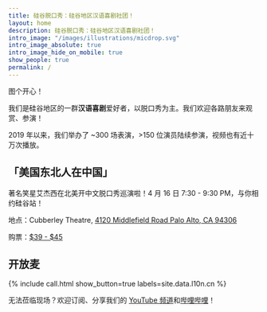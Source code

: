 ```yaml
---
title: 硅谷脱口秀：硅谷地区汉语喜剧社团！
layout: home
description: 硅谷脱口秀：硅谷地区汉语喜剧社团！
intro_image: "/images/illustrations/micdrop.svg"
intro_image_absolute: true
intro_image_hide_on_mobile: true
show_people: true
permalink: /
---
```


图个开心！

我们是硅谷地区的一群**汉语喜剧**爱好者，以脱口秀为主。我们欢迎各路朋友来观赏、参演！

2019 年以来，我们举办了 ~300 场表演，>150 位演员陆续参演，视频也有近十万次播放。

## 「美国东北人在中国」

著名笑星艾杰西在北美开中文脱口秀巡演啦！4 月 16 日 7:30 - 9:30 PM，与你相约硅谷站！

地点：Cubberley Theatre, [4120 Middlefield Road Palo Alto, CA 94306](https://goo.gl/maps/3TCKyUzBt2S6y3SRA)

购票：[$39 - $45](https://www.eventbrite.com/e/2023-palo-alto-tickets-579918039467?aff=website)

## 开放麦

{% include call.html show_button=true labels=site.data.l10n.cn %}

无法莅临现场？欢迎订阅、分享我们的 [YouTube 频道](https://www.youtube.com/channel/UCqG1oe7CjCghQdZDldNKT0A/featured)和[哔哩哔哩](https://space.bilibili.com/482647119)！

